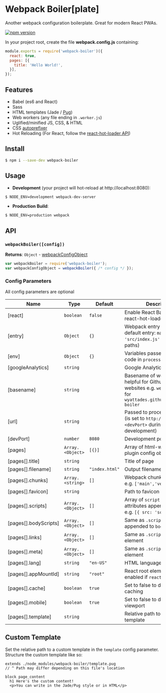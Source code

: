 # Webpack Boiler[plate]
Another webpack configuration boilerplate. Great for modern React PWAs.

[![npm version](https://badge.fury.io/js/webpack-boiler.svg)](https://badge.fury.io/js/webpack-boiler)

In your project root, create the file __webpack.config.js__ containing:
```js
module.exports = require('webpack-boiler')({
  react: true,
  pages: [{
    title: 'Hello World!',
  }],
});
```

## Features
- Babel (es6 and React)
- Sass
- HTML templates (Jade / [Pug](https://pugjs.org))
- Web workers (any file ending in `.worker.js`)
- Uglified/minified JS, CSS, & HTML
- CSS [autoprefixer](https://github.com/postcss/autoprefixer)
- Hot Reloading (For React, follow the [react-hot-loader API](https://github.com/gaearon/react-hot-loader#getting-started))

## Install
```bash
$ npm i --save-dev webpack-boiler
```

## Usage
- __Development__ (your project will hot-reload at http://localhost:8080):
```bash
$ NODE_ENV=development webpack-dev-server
```
- __Production Build__:
```bash
$ NODE_ENV=production webpack
```

## API

### `webpackBoiler([config])`

**Returns**: <code>Object</code> - [webpackConfigObject](https://webpack.js.org/configuration/)  

```js
var webpackBoiler = require('webpack-boiler');
var webpackConfigObject = webpackBoiler({ /* config */ });
```

### Config Parameters
All config parameters are optional

| Name | Type | Default | Description |
| --- | --- | --- | --- |
| [react] | <code>boolean</code> | <code>false</code> | Enable React Babel and react-hot-loader |
| [entry] | <code>Object</code> | <code>{}</code> | Webpack entry points. Has default entry: `main: 'src/index.js'` (Use absolute paths) |
| [env] | <code>Object</code> | <code>{}</code> | Variables passed to source code in `process.env` |
| [googleAnalytics] | <code>string</code> |  | Google Analytics ID |
| [basename] | <code>string</code> |  | Basename of website. This is helpful for GithubPages websites e.g. `webpack-boiler` for `wyattades.github.io/webpack-boiler` |
| [url] | <code>string</code> |  | Passed to process.env as `URL` (is set to `http://localhost:<devPort>` during development) |
| [devPort] | <code>number</code> | <code>8080</code> | Development port number |
| [pages] | <code>Array.&lt;Object&gt;</code> | <code>[{}]</code> | Array of html-webpack-plugin config objects |
| [pages[].title] | <code>string</code> |  | Title of page |
| [pages[].filename] | <code>string</code> | <code>&quot;index.html&quot;</code> | Output filename |
| [pages[].chunks] | <code>Array.&lt;string&gt;</code> | <code>[]</code> | Webpack chunks to include e.g. `['main','vendor']` |
| [pages[].favicon] | <code>string</code> |  | Path to favicon |
| [pages[].scripts] | <code>Array.&lt;Object&gt;</code> | <code>[]</code> | Array of `script` element attributes appended to `head` e.g. `[{ src: 'script.js' }]` |
| [pages[].bodyScripts] | <code>Array.&lt;Object&gt;</code> | <code>[]</code> | Same as `.scripts` but appended to `body` |
| [pages[].links] | <code>Array.&lt;Object&gt;</code> | <code>[]</code> | Same as `.scripts` but for `link` element |
| [pages[].meta] | <code>Array.&lt;Object&gt;</code> | <code>[]</code> | Same as `.scripts` but for `meta` element |
| [pages[].lang] | <code>string</code> | <code>&quot;en-US&quot;</code> | HTML language |
| [pages[].appMountId] | <code>string</code> | <code>&quot;root&quot;</code> | React root element ID. Only enabled if `react=true` |
| [pages[].cache] | <code>boolean</code> | <code>true</code> | Set to false to disable page caching |
| [pages[].mobile] | <code>boolean</code> | <code>true</code> | Set to false to disable mobile viewport |
| [pages[].template] | <code>string</code> |  | Relative path to custom template |


## Custom Template
Set the relative path to a custom template in the `template` config parameter. Structure the custom template like so:
```pug
extends ./node_modules/webpack-boiler/template.pug
// ^ Path may differ depending on this file's location

block page_content
  h1 Here's the custom content!
  <p>You can write in the Jade/Pug style or in HTML</p>
```
